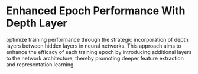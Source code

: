 # Enhanced Epoch Performance With Depth Layer
optimize training performance through the strategic incorporation of depth layers between hidden layers in neural networks. This approach aims to enhance the efficacy of each training epoch by introducing additional layers to the network architecture, thereby promoting deeper feature extraction and representation learning.
